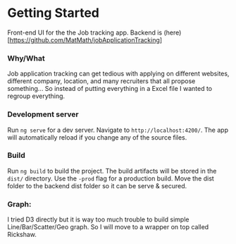 # Getting Started
Front-end UI for the the Job tracking app.
Backend is (here)[https://github.com/MatMath/jobApplicationTracking]

### Why/What
Job application tracking can get tedious with applying on different websites, different company, location, and many recruiters that all propose something... So instead of putting everything in a Excel file I wanted to regroup everything.

### Development server
Run `ng serve` for a dev server. Navigate to `http://localhost:4200/`. The app will automatically reload if you change any of the source files.

### Build
Run `ng build` to build the project. The build artifacts will be stored in the `dist/` directory.
Use the `-prod` flag for a production build.
Move the dist folder to the backend dist folder so it can be serve & secured.

### Graph:
I tried D3 directly but it is way too much trouble to build simple Line/Bar/Scatter/Geo graph. So I will move to a wrapper on top called Rickshaw.
